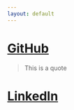 ```yaml
---
layout: default
---
```


# [GitHub](https://github.com/rdnajac)

> This is a quote 

# [LinkedIn](https://www.linkedin.com/in/ryan-najac/)
